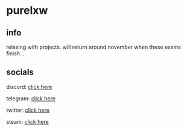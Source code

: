 # purelxw

## info
relaxing with projects. will return around november when these exams finish...

## socials
discord: [click here](https://discord.com/users/343735638085861377)

telegram: [click here](https://t.me/purelxw)

twitter: [click here](https://twitter.com/purelxw)

steam: [click here](https://steamcommunity.com/id/Purelxw)
